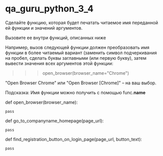# qa_guru_python_3_4
Сделайте функцию, которая будет печатать читаемое имя переданной ей функции и значений аргументов.

Вызовите ее внутри функций, описанных ниже



Например, вызов следующей функции должен преобразовать имя функции в более читаемый вариант (заменить символ подчеркивания на пробел, сделать буквы заглавными (или первую букву), затем вывести значения всех аргументов этой функции:

>>> open_browser(browser_name="Chrome")

"Open Browser Chrome" или "Open Browser [Chrome]" – на ваш выбор.



Подсказка: Имя функции можно получить с помощью func.__name__



def open_browser(browser_name):

    pass



def go_to_companyname_homepage(page_url):

    pass



def find_registration_button_on_login_page(page_url, button_text):

    pass
